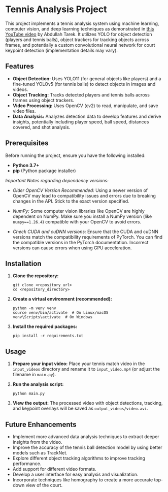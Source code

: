 # Tennis Analysis Project

This project implements a tennis analysis system using machine learning, computer vision, and deep learning techniques as demonstrated in [this YouTube video](https://www.youtube.com/watch?v=L23oIHZE14w) by Abdullah Tarek. It utilizes YOLO for object detection (players and tennis balls), object trackers for tracking objects across frames, and potentially a custom convolutional neural network for court keypoint detection (implementation details may vary).

## Features

*   **Object Detection:** Uses YOLO11 (for general objects like players) and a fine-tuned YOLOv5 (for tennis balls) to detect objects in images and videos.
*   **Object Tracking:** Tracks detected players and tennis balls across frames using object trackers.
*   **Video Processing:** Uses OpenCV (cv2) to read, manipulate, and save video files.
*   **Data Analysis:** Analyzes detection data to develop features and derive insights, potentially including player speed, ball speed, distances covered, and shot analysis.

## Prerequisites

Before running the project, ensure you have the following installed:

*   **Python 3.7+**
*   **pip** (Python package installer)


*Important Notes regarding dependency versions:*

*   *Older OpenCV Version Recommended:* Using a newer version of OpenCV may lead to compatibility issues and errors due to breaking changes in the API. Stick to the exact version specified.

*   *NumPy:* Some computer vision libraries like OpenCV are highly dependent on NumPy. Make sure you install a NumPy version (like `numpy==1.26.4`) compatible with your OpenCV to avoid errors.

*   *Check CUDA and cuDNN versions:* Ensure that the CUDA and cuDNN versions match the compatibility requirements of PyTorch. You can find the compatible versions in the PyTorch documentation. Incorrect versions can cause errors when using GPU acceleration.

## Installation

1.  **Clone the repository:**

    ```
    git clone <repository_url>
    cd <repository_directory>
    ```

2.  **Create a virtual environment (recommended):**

    ```
    python -m venv venv
    source venv/bin/activate  # On Linux/macOS
    venv\Scripts\activate  # On Windows
    ```

3.  **Install the required packages:**

    ```
    pip install -r requirements.txt
    ```


## Usage

1.  **Prepare your input video:** Place your tennis match video in the `input_videos` directory and rename it to `input_video.mp4` (or adjust the filename in `main.py`).

2.  **Run the analysis script:**

    ```
    python main.py
    ```

3.  **View the output:** The processed video with object detections, tracking, and keypoint overlays will be saved as `output_videos/video.avi`.

## Future Enhancements

*   Implement more advanced data analysis techniques to extract deeper insights from the video.
*   Improve the accuracy of the tennis ball detection model by using better models such as TrackNet.
*   Explore different object tracking algorithms to improve tracking performance.
*   Add support for different video formats.
*   Develop a user interface for easy analysis and visualization.
*   Incorporate techniques like homography to create a more accurate top-down view of the court.

